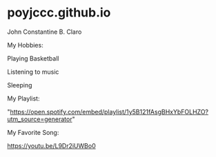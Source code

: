 # poyjccc.github.io
John Constantine B. Claro

My Hobbies:

Playing Basketball

Listening to music

Sleeping

My Playlist:

"https://open.spotify.com/embed/playlist/1y5B121fAsgBHxYbFOLHZO?utm_source=generator" 
        
My Favorite Song:

https://youtu.be/L9Dr2iUWBo0
